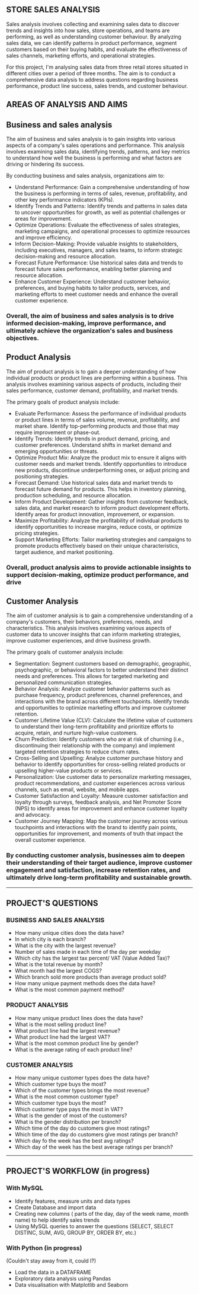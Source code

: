 ## STORE SALES ANALYSIS

Sales analysis involves collecting and examining sales data to discover trends and insights into how sales, store operations, and teams are performing, as well as understanding customer behaviour. 
By analyzing sales data, we can identify patterns in product performance, segment customers based on their buying habits, and evaluate the effectiveness of sales channels, marketing efforts, 
and operational strategies.

For this project, I'm analysing sales data from three retail stores situated in different cities over a period of three months. 
The aim is to conduct a comprehensive data analysis to address questions regarding business performance, product line success, sales trends, and customer behaviour.



## AREAS OF ANALYSIS AND AIMS

## Business and sales analysis<br/>
The aim of business and sales analysis is to gain insights into various aspects of a company's sales operations and performance. This analysis involves examining sales data, identifying trends, patterns, 
and key metrics to understand how well the business is performing and what factors are driving or hindering its success.<br/>

By conducting business and sales analysis, organizations aim to:<br/>

* Understand Performance: Gain a comprehensive understanding of how the business is performing in terms of sales, revenue, profitability, and other key performance indicators (KPIs).
* Identify Trends and Patterns: Identify trends and patterns in sales data to uncover opportunities for growth, as well as potential challenges or areas for improvement.
* Optimize Operations: Evaluate the effectiveness of sales strategies, marketing campaigns, and operational processes to optimize resources and improve efficiency.
* Inform Decision-Making: Provide valuable insights to stakeholders, including executives, managers, and sales teams, to inform strategic decision-making and resource allocation.
* Forecast Future Performance: Use historical sales data and trends to forecast future sales performance, enabling better planning and resource allocation.
* Enhance Customer Experience: Understand customer behavior, preferences, and buying habits to tailor products, services, and marketing efforts to meet customer needs and enhance the overall customer experience.
### Overall, the aim of business and sales analysis is to drive informed decision-making, improve performance, and ultimately achieve the organization's sales and business objectives.








## Product Analysis<br/>
The aim of product analysis is to gain a deeper understanding of how individual products or product lines are performing within a business. 
This analysis involves examining various aspects of products, including their sales performance, customer demand, profitability, and market trends.<br/>

The primary goals of product analysis include:

* Evaluate Performance: Assess the performance of individual products or product lines in terms of sales volume, revenue, profitability, and market share. Identify top-performing products and those that may require improvement or phase-out.
* Identify Trends: Identify trends in product demand, pricing, and customer preferences. Understand shifts in market demand and emerging opportunities or threats.
* Optimize Product Mix: Analyze the product mix to ensure it aligns with customer needs and market trends. Identify opportunities to introduce new products, discontinue underperforming ones, or adjust pricing and positioning strategies.
* Forecast Demand: Use historical sales data and market trends to forecast future demand for products. This helps in inventory planning, production scheduling, and resource allocation.
* Inform Product Development: Gather insights from customer feedback, sales data, and market research to inform product development efforts. Identify areas for product innovation, improvement, or expansion.
* Maximize Profitability: Analyze the profitability of individual products to identify opportunities to increase margins, reduce costs, or optimize pricing strategies.
* Support Marketing Efforts: Tailor marketing strategies and campaigns to promote products effectively based on their unique characteristics, target audience, and market positioning.
### Overall, product analysis aims to provide actionable insights to support decision-making, optimize product performance, and drive




## Customer Analysis<br/>
The aim of customer analysis is to gain a comprehensive understanding of a company's customers, their behaviors, preferences, needs, and characteristics. 
This analysis involves examining various aspects of customer data to uncover insights that can inform marketing strategies, improve customer experiences, and drive business growth.<br/>

The primary goals of customer analysis include:

* Segmentation: Segment customers based on demographic, geographic, psychographic, or behavioral factors to better understand their distinct needs and preferences. This allows for targeted marketing
  and personalized communication strategies.
* Behavior Analysis: Analyze customer behavior patterns such as purchase frequency, product preferences, channel preferences, and interactions with the brand across different touchpoints.
  Identify trends and opportunities to optimize marketing efforts and improve customer retention.
* Customer Lifetime Value (CLV): Calculate the lifetime value of customers to understand their long-term profitability and prioritize efforts to acquire, retain, and nurture high-value customers.
* Churn Prediction: Identify customers who are at risk of churning (i.e., discontinuing their relationship with the company) and implement targeted retention strategies to reduce churn rates.
* Cross-Selling and Upselling: Analyze customer purchase history and behavior to identify opportunities for cross-selling related products or upselling higher-value products or services.
* Personalization: Use customer data to personalize marketing messages, product recommendations, and customer experiences across various channels, such as email, website, and mobile apps.
* Customer Satisfaction and Loyalty: Measure customer satisfaction and loyalty through surveys, feedback analysis, and Net Promoter Score (NPS) to identify areas for improvement and
  enhance customer loyalty and advocacy.
* Customer Journey Mapping: Map the customer journey across various touchpoints and interactions with the brand to identify pain points, opportunities for improvement, and moments of truth
  that impact the overall customer experience.
### By conducting customer analysis, businesses aim to deepen their understanding of their target audience, improve customer engagement and satisfaction, increase retention rates, and ultimately drive long-term profitability and sustainable growth.
-------------------------------------------------------------------------------------------------------------------------------------------------------------------------------------------------------------------
## PROJECT'S QUESTIONS

### BUSINESS AND SALES ANALYSIS
* How many unique cities does the data have?
* In which city is each branch?
* What is the city with the largest revenue?
* Number of sales made in each time of the day per weekday
* Which city has the largest tax percent/ VAT (Value Added Tax)?
* What is the total revenue by month?
* What month had the largest COGS?
* Which branch sold more products than average product sold?
* How many unique payment methods does the data have?
* What is the most common payment method?

### PRODUCT ANALYSIS
* How many unique product lines does the data have?
* What is the most selling product line?
* What product line had the largest revenue?
* What product line had the largest VAT?
* What is the most common product line by gender?
* What is the average rating of each product line?
  
### CUSTOMER ANALYSIS
* How many unique customer types does the data have?
* Which customer type buys the most?
* Which of the customer types brings the most revenue?
* What is the most common customer type?
* Which customer type buys the most?
* Which customer type pays the most in VAT?
* What is the gender of most of the customers?
* What is the gender distribution per branch?
* Which time of the day do customers give most ratings?
* Which time of the day do customers give most ratings per branch?
* Which day fo the week has the best avg ratings?
* Which day of the week has the best average ratings per branch?

-------------------------------------------------------------------------------------------------------------------------------------------------------------------------------------------------------------------
## PROJECT'S WORKFLOW (in progress)
### With MySQL
* Identify features, measure units and data types
* Create Database and import data
* Creating new columns ( parts of the day, day of the week name, month name) to help identify sales trends
* Using MySQL queries to answer the questions (SELECT, SELECT DISTINC, SUM, AVG, GROUP BY, ORDER BY, etc.)

### With Python (in progress)
(Couldn't stay away from it, could I?)
* Load the data in a DATAFRAME 
* Exploratory data analysis using Pandas
* Data visualisation with Matplotlib and Seaborn
